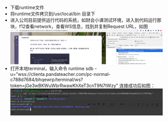 - 下载runtime文件
- 将runtime文件拷贝到/usr/local/bin 目录下
- 进入公司目前提供运行代码的系统，如财会小课测试环境，进入到代码运行那块，f12查看network，查看WS信息，找到并复制Request URL，如图
![url](assets/url.png)
- 打开本地terminal，输入命令  runtime sdb -u="wss://clienta.pandateacher.com/pc-normal-c788d7684/bhqewrp/terminal/ws?token=jGe3wBKWuWbrRwawKhXeT3cnT9N7tWzy"
连接成功后如图：
![success](assets/success.png)